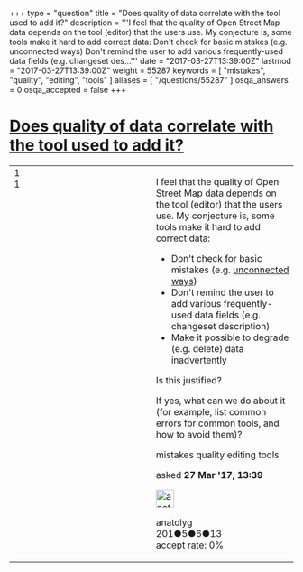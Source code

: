 +++
type = "question"
title = "Does quality of data correlate with the tool used to add it?"
description = '''I feel that the quality of Open Street Map data depends on the tool (editor) that the users use. My conjecture is, some tools make it hard to add correct data:  Don&#x27;t check for basic mistakes (e.g. unconnected ways) Don&#x27;t remind the user to add various frequently-used data fields (e.g. changeset des...'''
date = "2017-03-27T13:39:00Z"
lastmod = "2017-03-27T13:39:00Z"
weight = 55287
keywords = [ "mistakes", "quality", "editing", "tools" ]
aliases = [ "/questions/55287" ]
osqa_answers = 0
osqa_accepted = false
+++

<div class="headNormal">

# [Does quality of data correlate with the tool used to add it?](/questions/55287/does-quality-of-data-correlate-with-the-tool-used-to-add-it)

</div>

<div id="main-body">

<div id="askform">

<table id="question-table" style="width:100%;">
<colgroup>
<col style="width: 50%" />
<col style="width: 50%" />
</colgroup>
<tbody>
<tr>
<td style="width: 30px; vertical-align: top"><div class="vote-buttons">
<span id="post-55287-upvote" class="ajax-command post-vote up" rel="nofollow" title="I like this post (click again to cancel)"> </span>
<div id="post-55287-score" class="post-score" title="current number of votes">
1
</div>
<span id="post-55287-downvote" class="ajax-command post-vote down" rel="nofollow" title="I dont like this post (click again to cancel)"> </span> <span id="favorite-mark" class="ajax-command favorite-mark" rel="nofollow" title="mark/unmark this question as favorite (click again to cancel)"> </span>
<div id="favorite-count" class="favorite-count">
1
</div>
</div></td>
<td><div id="item-right">
<div class="question-body">
<p>I feel that the quality of Open Street Map data depends on the tool (editor) that the users use. My conjecture is, some tools make it hard to add correct data:</p>
<ul>
<li>Don't check for basic mistakes (e.g. <a href="https://help.openstreetmap.org/questions/1022/what-are-the-most-common-mapping-mistakes-that-other-users-make/1023">unconnected ways</a>)</li>
<li>Don't remind the user to add various frequently-used data fields (e.g. changeset description)</li>
<li>Make it possible to degrade (e.g. delete) data inadvertently</li>
</ul>
<p>Is this justified?</p>
<p>If yes, what can we do about it (for example, list common errors for common tools, and how to avoid them)?</p>
</div>
<div id="question-tags" class="tags-container tags">
<span class="post-tag tag-link-mistakes" rel="tag" title="see questions tagged &#39;mistakes&#39;">mistakes</span> <span class="post-tag tag-link-quality" rel="tag" title="see questions tagged &#39;quality&#39;">quality</span> <span class="post-tag tag-link-editing" rel="tag" title="see questions tagged &#39;editing&#39;">editing</span> <span class="post-tag tag-link-tools" rel="tag" title="see questions tagged &#39;tools&#39;">tools</span>
</div>
<div id="question-controls" class="post-controls">
&#10;</div>
<div class="post-update-info-container">
<div class="post-update-info post-update-info-user">
<p>asked <strong>27 Mar '17, 13:39</strong></p>
<img src="https://secure.gravatar.com/avatar/83450238b4ee0eddbf54d7ce5a3a64e4?s=32&amp;d=identicon&amp;r=g" class="gravatar" width="32" height="32" alt="anatolyg&#39;s gravatar image" />
<p><span>anatolyg</span><br />
<span class="score" title="201 reputation points">201</span><span title="5 badges"><span class="badge1">●</span><span class="badgecount">5</span></span><span title="6 badges"><span class="silver">●</span><span class="badgecount">6</span></span><span title="13 badges"><span class="bronze">●</span><span class="badgecount">13</span></span><br />
<span class="accept_rate" title="Rate of the user&#39;s accepted answers">accept rate:</span> <span title="anatolyg has no accepted answers">0%</span></p>
</div>
</div>
<div id="comments-container-55287" class="comments-container">
&#10;</div>
<div id="comment-tools-55287" class="comment-tools">
&#10;</div>
<div class="clear">
&#10;</div>
<div id="comment-55287-form-container" class="comment-form-container">
&#10;</div>
<div class="clear">
&#10;</div>
</div></td>
</tr>
</tbody>
</table>

</div>

</div>

